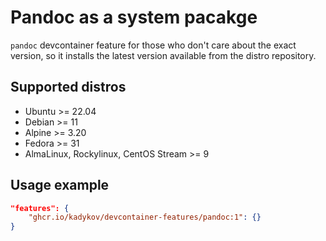 
# Pandoc as a system pacakge

`pandoc` devcontainer feature
for those who don't care about the exact version,
so it installs the latest version available from the distro repository.

## Supported distros

- Ubuntu >= 22.04
- Debian >= 11
- Alpine >= 3.20
- Fedora >= 31
- AlmaLinux, Rockylinux, CentOS Stream >= 9

## Usage example

```json
"features": {
    "ghcr.io/kadykov/devcontainer-features/pandoc:1": {}
}
```
